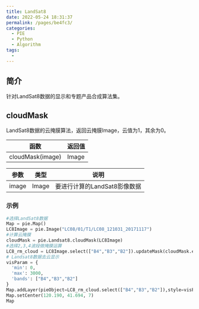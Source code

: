 ```yaml
---
title: LandSat8
date: 2022-05-24 18:31:37
permalink: /pages/be4fc3/
categories:
  - PIE
  - Python
  - Algorithm
tags:
  - 
---
```

## 简介

针对LandSat8数据的显示和专题产品合成算法集。

## cloudMask
LandSat8数据的云掩膜算法，返回云掩膜Image，云值为1，其余为0。

| 函数             | 返回值 |
| ---------------- | ------ |
| cloudMask(image) | Image  |

| 参数  | 类型  | 说明                         |
| ----- | ----- | ---------------------------- |
| image | Image | 要进行计算的LandSat8影像数据 |

### 示例
```python
#选择LandSat8数据
Map = pie.Map()
LC8Image = pie.Image("LC08/01/T1/LC08_121031_20171117")
#计算云掩膜
cloudMask = pie.Landsat8.cloudMask(LC8Image)
#选择2,3,4波段做掩膜运算
LC8_rm_cloud = LC8Image.select(["B4","B3","B2"]).updateMask(cloudMask.eq(0))
# Landsat8数据去云显示
visParam = {
  'min': 0,
  'max': 3000,
  'bands': ["B4","B3","B2"]
}
Map.addLayer(pieObject=LC8_rm_cloud.select(["B4","B3","B2"]),style=visParam,name="MaskImage")
Map.setCenter(120.190, 41.694, 7)
Map
```